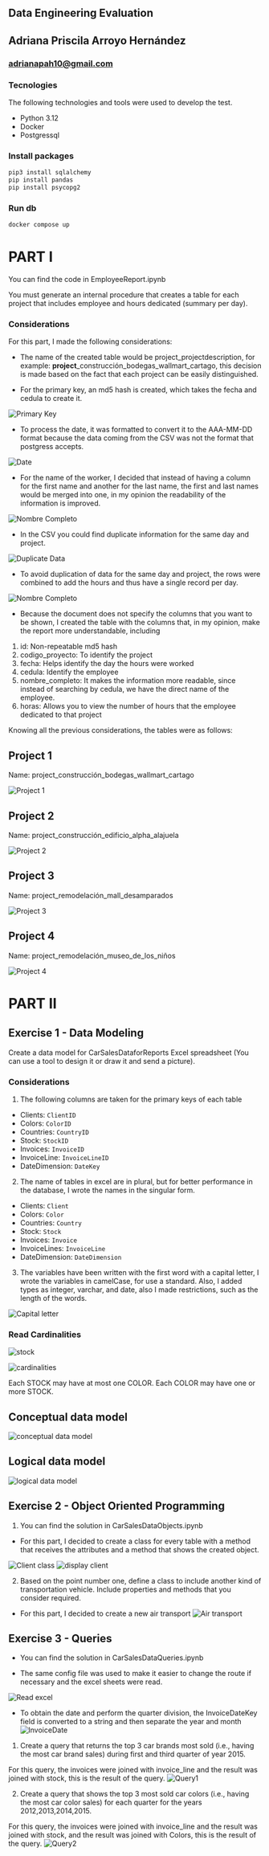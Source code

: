 ## Data Engineering Evaluation
## Adriana Priscila Arroyo Hernández 
### adrianapah10@gmail.com

### Tecnologies

The following technologies and tools were used to develop the test.

- Python 3.12
- Docker
- Postgressql

### Install packages

```bash
pip3 install sqlalchemy
pip install pandas
pip install psycopg2
```

### Run db

```bash
docker compose up
```

# PART I
You can find the code in EmployeeReport.ipynb

You must generate an internal procedure that creates a table for each project that includes employee and hours
dedicated (summary per day).
### Considerations 


For this part, I made the following considerations: 

- The name of the created table would be project_projectdescription, for example: **project**_construcción_bodegas_wallmart_cartago, this decision is made based on the fact that each project can be easily distinguished.

- For the primary key, an md5 hash is created, which takes the fecha and cedula to create it.

![Primary Key](images\primaryKey.png)

- To process the date, it was formatted to convert it to the AAA-MM-DD format because the data coming from the CSV was not the format that postgress accepts.

![Date](images\date.png)

- For the name of the worker, I decided that instead of having a column for the first name and another for the last name, the first and last names would be merged into one, in my opinion the readability of the information is improved.

![Nombre Completo](images\nombreCompleto.png)

- In the CSV you could find duplicate information for the same day and project.

![Duplicate Data](images\duplicateData.png)

- To avoid duplication of data for the same day and project, the rows were combined to add the hours and thus have a single record per day.

![Nombre Completo](images\sumHours.png)

- Because the document does not specify the columns that you want to be shown, I created the table with the columns that, in my opinion, make the report more understandable, including

1. id: Non-repeatable md5 hash
2. codigo_proyecto: To identify the project
3. fecha: Helps identify the day the hours were worked 
4. cedula: Identify the employee
5. nombre_completo: It makes the information more readable, since instead of searching by cedula, we have the direct name of the employee.  
6. horas: Allows you to view the number of hours that the employee dedicated to that project

Knowing all the previous considerations, the tables were as follows:

## Project 1 
Name: project_construcción_bodegas_wallmart_cartago

![Project 1 ](images\project1.png)

## Project 2 
Name: project_construcción_edificio_alpha_alajuela

![Project 2 ](images\project2.png)

## Project 3 
Name: project_remodelación_mall_desamparados

![Project 3 ](images\project3.png)

## Project 4 
Name: project_remodelación_museo_de_los_niños

![Project 4 ](images\project4.png)

# PART II

## Exercise 1 - Data Modeling
Create a data model for CarSalesDataforReports Excel spreadsheet (You can use a tool to design it or draw it and send a picture).
### Considerations

1. The following columns are taken for the primary keys of each table
- Clients: `ClientID`
- Colors: `ColorID`
- Countries: `CountryID`
- Stock: `StockID`
- Invoices: `InvoiceID`
- InvoiceLine: `InvoiceLineID`
- DateDimension: `DateKey`


2. The name of tables in excel are in plural, but for better performance in the database, I wrote the names in the singular form.

- Clients: `Client`
- Colors: `Color`
- Countries: `Country`
- Stock: `Stock`
- Invoices: `Invoice`
- InvoiceLines: `InvoiceLine`
- DateDimension: `DateDimension`

3. The variables have been written with the first word with a capital letter, I wrote the variables in camelCase, for use a standard. Also, I added types as integer, varchar, and date, also I made restrictions, such as the length of the words.

![Capital letter](images/capital.png)

### Read Cardinalities 

![stock](images/stockColor.png)

![cardinalities](images/cardinalities.png)

Each STOCK may have at most one COLOR.
Each COLOR may have one or more STOCK.

## Conceptual data model 

![conceptual data model](images/conceptual.png)

## Logical data model 

![logical data model](images/Logical.png)

## Exercise 2 - Object Oriented Programming

1. You can find the solution in CarSalesDataObjects.ipynb 
- For this part, I decided to create a class for every table with a method that receives the attributes and a method that shows the created object.

![Client class](images/clientClass.png)
![display client](images/displayClient.png)

2. Based on the point number one, define a class to include another kind of transportation vehicle. Include
properties and methods that you consider required.

- For this part, I decided to create a new air transport
![Air transport](images/airtransport.png)

## Exercise 3 - Queries
 - You can find the solution in CarSalesDataQueries.ipynb 

 - The same config file was used to make it easier to change the route if necessary and the excel sheets were read.

![Read excel](images/readExcel.png)

- To obtain the date and perform the quarter division, the InvoiceDateKey field is converted to a string and then separate the year and month
![InvoiceDate](images/InvoiceDateKeyString.png)

1. Create a query that returns the top 3 car brands most sold (i.e., having the most car brand sales) during first and third quarter of year 2015.

For this query, the invoices were joined with invoice_line and the result was joined with stock, this is the result of the query. 
![Query1](images/Query1.png)


2. Create a query that shows the top 3 most sold car colors (i.e., having the most car color sales) for each quarter for the years 2012,2013,2014,2015.

For this query, the invoices were joined with invoice_line and the result was joined with stock, and the result was joined with Colors, this is the result of the query. 
![Query2](images/Query2.png)

